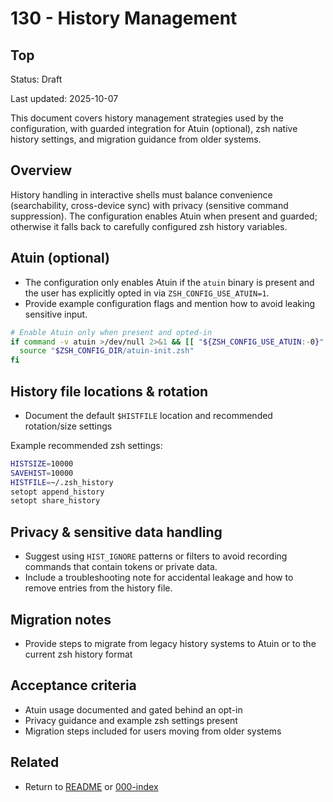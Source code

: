 # 130 - History Management

## Top

Status: Draft

Last updated: 2025-10-07

This document covers history management strategies used by the configuration, with guarded integration for Atuin (optional), zsh native history settings, and migration guidance from older systems.

## Overview

History handling in interactive shells must balance convenience (searchability, cross-device sync) with privacy (sensitive command suppression). The configuration enables Atuin when present and guarded; otherwise it falls back to carefully configured zsh history variables.

## Atuin (optional)

- The configuration only enables Atuin if the `atuin` binary is present and the user has explicitly opted in via `ZSH_CONFIG_USE_ATUIN=1`.
- Provide example configuration flags and mention how to avoid leaking sensitive input.

```bash
# Enable Atuin only when present and opted-in
if command -v atuin >/dev/null 2>&1 && [[ "${ZSH_CONFIG_USE_ATUIN:-0}" == "1" ]]; then
  source "$ZSH_CONFIG_DIR/atuin-init.zsh"
fi
```

## History file locations & rotation

- Document the default `$HISTFILE` location and recommended rotation/size settings

Example recommended zsh settings:

```bash
HISTSIZE=10000
SAVEHIST=10000
HISTFILE=~/.zsh_history
setopt append_history
setopt share_history
```

## Privacy & sensitive data handling

- Suggest using `HIST_IGNORE` patterns or filters to avoid recording commands that contain tokens or private data.
- Include a troubleshooting note for accidental leakage and how to remove entries from the history file.

## Migration notes

- Provide steps to migrate from legacy history systems to Atuin or to the current zsh history format

## Acceptance criteria

- Atuin usage documented and gated behind an opt-in
- Privacy guidance and example zsh settings present
- Migration steps included for users moving from older systems

## Related

- Return to [README](README.md) or [000-index](000-index.md)
